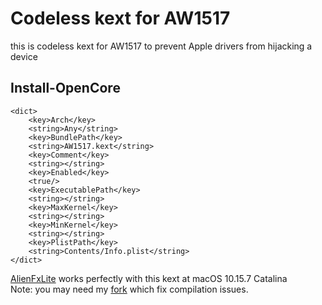 Codeless kext for AW1517
=================================

this is codeless kext for AW1517 to prevent Apple drivers from hijacking a device

## Install-OpenCore
```
<dict>
    <key>Arch</key>
    <string>Any</string>
    <key>BundlePath</key>
    <string>AW1517.kext</string>
    <key>Comment</key>
    <string></string>
    <key>Enabled</key>
    <true/>
    <key>ExecutablePath</key>
    <string></string>
    <key>MaxKernel</key>
    <string></string>
    <key>MinKernel</key>
    <string></string>
    <key>PlistPath</key>
    <string>Contents/Info.plist</string>
</dict>
```

[AlienFxLite](https://github.com/bchretien/AlienFxLite) works perfectly with this kext at macOS 10.15.7 Catalina  
Note: you may need my [fork](https://github.com/brendonjkding/AlienFxLite) which fix compilation issues.